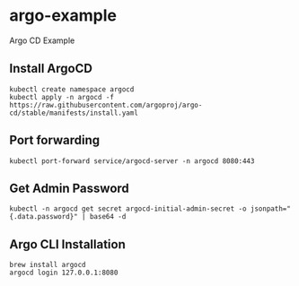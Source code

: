 # argo-example

Argo CD Example

## Install ArgoCD

```
kubectl create namespace argocd
kubectl apply -n argocd -f https://raw.githubusercontent.com/argoproj/argo-cd/stable/manifests/install.yaml
```

## Port forwarding

```
kubectl port-forward service/argocd-server -n argocd 8080:443
```

## Get Admin Password

```
kubectl -n argocd get secret argocd-initial-admin-secret -o jsonpath="{.data.password}" | base64 -d
```

## Argo CLI Installation

```
brew install argocd
argocd login 127.0.0.1:8080
```
